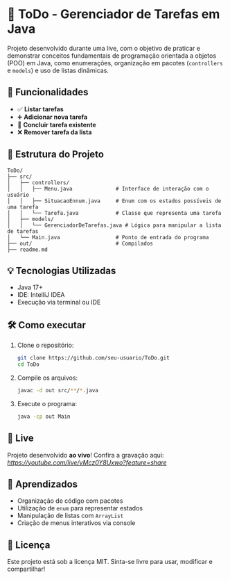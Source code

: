 # 📝 ToDo - Gerenciador de Tarefas em Java

Projeto desenvolvido durante uma live, com o objetivo de praticar e demonstrar conceitos fundamentais de programação orientada a objetos (POO) em Java, como enumerações, organização em pacotes (`controllers` e `models`) e uso de listas dinâmicas.

## 🚀 Funcionalidades

- ✅ **Listar tarefas**
- ➕ **Adicionar nova tarefa**
- 🏁 **Concluir tarefa existente**
- ❌ **Remover tarefa da lista**

## 🧱 Estrutura do Projeto

```
ToDo/
├── src/
│   ├── controllers/
│   │   ├── Menu.java              # Interface de interação com o usuário
│   │   ├── SituacaoEnnum.java     # Enum com os estados possíveis de uma tarefa
│   │   └── Tarefa.java            # Classe que representa uma tarefa
│   ├── models/
│   │   └── GerenciadorDeTarefas.java # Lógica para manipular a lista de tarefas
│   └── Main.java                  # Ponto de entrada do programa
├── out/                           # Compilados
├── readme.md
```

## 💡 Tecnologias Utilizadas

- Java 17+
- IDE: IntelliJ IDEA
- Execução via terminal ou IDE

## 🛠 Como executar

1. Clone o repositório:
   ```bash
   git clone https://github.com/seu-usuario/ToDo.git
   cd ToDo
   ```

2. Compile os arquivos:
   ```bash
   javac -d out src/**/*.java
   ```

3. Execute o programa:
   ```bash
   java -cp out Main
   ```

## 🎥 Live

Projeto desenvolvido **ao vivo**! Confira a gravação aqui: *https://youtube.com/live/vMcz0Y8Uxwo?feature=share*

## 🧠 Aprendizados

- Organização de código com pacotes
- Utilização de `enum` para representar estados
- Manipulação de listas com `ArrayList`
- Criação de menus interativos via console

## 📄 Licença

Este projeto está sob a licença MIT. Sinta-se livre para usar, modificar e compartilhar!
